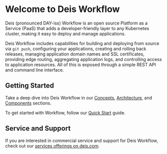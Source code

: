 # Welcome to Deis Workflow

Deis (pronounced DAY-iss) Workflow is an open source Platform as a Service (PaaS) that adds a developer-friendly layer
to any Kubernetes cluster, making it easy to deploy and manage applications.

Deis Workflow includes capabilities for building and deploying from source via `git push`, configuring your applications,
creating and rolling back releases, managing application domain names and SSL certificates, providing edge routing,
aggregating application logs, and controlling access to application resources. All of this is exposed through a simple
REST API and command line interface.

## Getting Started

Take a deep dive into Deis Workflow in our [Concepts][concepts], [Architecture][arch], and [Components][components]
sections.

To get started with Workflow, follow our [Quick Start][quickstart] guide.

## Service and Support

If you are interested in commercial service and support for Deis Workflow, check out our [services offerings on deis.com](https://deis.com/services).

[arch]: understanding-workflow/architecture.md
[concepts]: understanding-workflow/concepts.md
[components]: understanding-workflow/components.md
[quickstart]: quickstart/index.md
